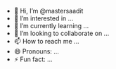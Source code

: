 - 👋 Hi, I’m @mastersaadit
- 👀 I’m interested in ...
- 🌱 I’m currently learning ...
- 💞️ I’m looking to collaborate on ...
- 📫 How to reach me ...
- 😄 Pronouns: ...
- ⚡ Fun fact: ...

<!---
mastersaadit/mastersaadit is a ✨ special ✨ repository because its `README.md` (this file) appears on your GitHub profile.
You can click the Preview link to take a look at your changes.
--->

